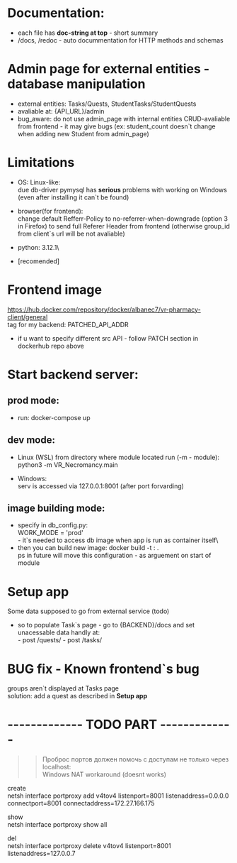 # Documentation:
 - each file has **doc-string at top** - short summary
 - /docs, /redoc - auto docummentation for HTTP methods and schemas 

# Admin page for external entities - database manipulation
 - external entities: Tasks/Quests, StudentTasks/StudentQuests
 - avaliable at: {API_URL}/admin
 - bug_aware: do not use admin_page with internal entities CRUD-avaliable from frontend - it may give bugs (ex: student_count doesn`t change when adding new Student from admin_page)  

# Limitations
- OS: Linux-like:\
 due db-driver pymysql has **serious** problems with working on Windows (even after installing it can`t be found)

- browser(for frontend): \
  change default Refferr-Policy to no-referrer-when-downgrade (option 3 in Firefox) to send full Referer Header from frontend (otherwise group_id from client`s url will be not avaliable)  

- python: 3.12.1\

- [recomended] <use venv>

# Frontend image
https://hub.docker.com/repository/docker/albanec7/vr-pharmacy-client/general \
tag for my backend: PATCHED_API_ADDR

- if u want to specify different src API - follow PATCH section in dockerhub repo above 

# Start backend server:

## prod mode:
- run: docker-compose up 

## dev mode:
- Linux (WSL) 
  from directory where module located run (-m - module):\
   python3 -m VR_Necromancy.main 

- Windows:\
  serv is accessed via 127.0.0.1:8001 (after port forvarding)

## image building mode:
- specify in db_config.py:\
WORK_MODE = 'prod'\
\- it`s needed to access db image when app is run as container itself\
- then you can build new image: docker build -t <name>:<tag> .\
ps in future will move this configuration - as arguement on start of module


# Setup app
Some data supposed to go from external service (todo)
- so to populate Task`s page - go to {BACKEND}/docs 
    and set unacessable data handly at:\
      - post /quests/
      - post /tasks/


# BUG fix - Known frontend`s bug
groups aren`t displayed at Tasks page\
solution: add a quest as described in **Setup app**


# ------------- TODO PART ------------- 
>> Проброс портов должен помочь с доступам не только через localhost:\
Windows NAT workaround (doesnt works)

create\
netsh interface portproxy add v4tov4 listenport=8001 listenaddress=0.0.0.0 connectport=8001 connectaddress=172.27.166.175

show\
netsh interface portproxy show all

del\
netsh interface portproxy delete v4tov4 listenport=8001 listenaddress=127.0.0.7
